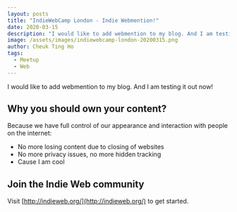 ```yaml
---
layout: posts
title: "IndieWebCamp London - Indie Webmention!"
date: 2020-03-15
description: "I would like to add webmention to my blog. And I am testing it out now!"
image: /assets/images/indiewebcamp-london-20200315.png
author: Cheuk Ting Ho
tags:
  - Meetup
  - Web
---
```

I would like to add webmention to my blog. And I am testing it out now!

## Why you should own your content?

Because we have full control of our appearance and interaction with people on the internet:

* No more losing content due to closing of websites
* No more privacy issues, no more hidden tracking
* Cause I am cool

## Join the Indie Web community

Visit [http://indieweb.org/](http://indieweb.org/) to get started.
